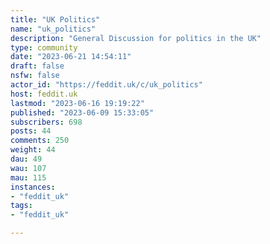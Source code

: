 ```yaml
---
title: "UK Politics" 
name: "uk_politics"
description: "General Discussion for politics in the UK"
type: community
date: "2023-06-21 14:54:11"
draft: false
nsfw: false
actor_id: "https://feddit.uk/c/uk_politics"
host: feddit.uk
lastmod: "2023-06-16 19:19:22"
published: "2023-06-09 15:33:05"
subscribers: 698
posts: 44
comments: 250
weight: 44
dau: 49
wau: 107
mau: 115
instances:
- "feddit_uk"
tags: 
- "feddit_uk"

---
```

